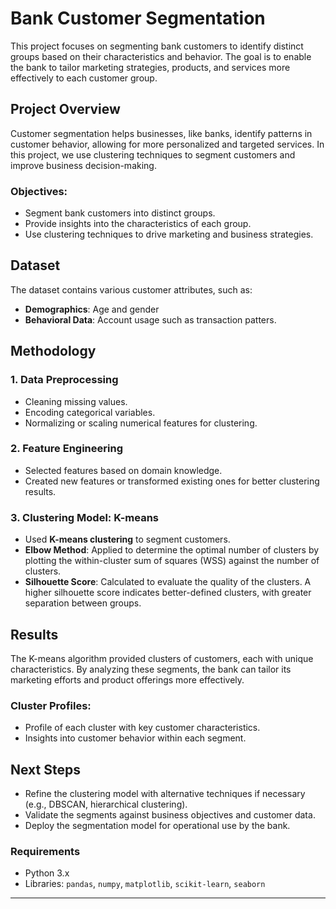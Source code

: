 # Bank Customer Segmentation

This project focuses on segmenting bank customers to identify distinct groups based on their characteristics and behavior. The goal is to enable the bank to tailor marketing strategies, products, and services more effectively to each customer group.

## Project Overview

Customer segmentation helps businesses, like banks, identify patterns in customer behavior, allowing for more personalized and targeted services. In this project, we use clustering techniques to segment customers and improve business decision-making.

### Objectives:
- Segment bank customers into distinct groups.
- Provide insights into the characteristics of each group.
- Use clustering techniques to drive marketing and business strategies.

## Dataset

The dataset contains various customer attributes, such as:
- **Demographics**: Age and gender
- **Behavioral Data**: Account usage such as transaction patters.

## Methodology

### 1. Data Preprocessing
- Cleaning missing values.
- Encoding categorical variables.
- Normalizing or scaling numerical features for clustering.

### 2. Feature Engineering
- Selected features based on domain knowledge.
- Created new features or transformed existing ones for better clustering results.

### 3. Clustering Model: K-means
- Used **K-means clustering** to segment customers.
- **Elbow Method**: Applied to determine the optimal number of clusters by plotting the within-cluster sum of squares (WSS) against the number of clusters.
- **Silhouette Score**: Calculated to evaluate the quality of the clusters. A higher silhouette score indicates better-defined clusters, with greater separation between groups.

## Results

The K-means algorithm provided clusters of customers, each with unique characteristics. By analyzing these segments, the bank can tailor its marketing efforts and product offerings more effectively.

### Cluster Profiles:
- Profile of each cluster with key customer characteristics.
- Insights into customer behavior within each segment.

## Next Steps

- Refine the clustering model with alternative techniques if necessary (e.g., DBSCAN, hierarchical clustering).
- Validate the segments against business objectives and customer data.
- Deploy the segmentation model for operational use by the bank.

### Requirements

- Python 3.x
- Libraries: `pandas`, `numpy`, `matplotlib`, `scikit-learn`, `seaborn`

---

